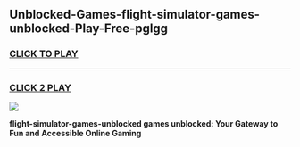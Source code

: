 
## Unblocked-Games-flight-simulator-games-unblocked-Play-Free-pglgg
<h3>
<a href="https://premium76.site?title=flight-simulator-games-unblocked&ref=15A">CLICK TO PLAY</a></h3>
<hr>

<h3>
<a href="https://premium76.site?title=flight-simulator-games-unblocked&ref=15A">CLICK 2 PLAY</a>
  
</h3>

<a href="https://premium76.site?title=flight-simulator-games-unblocked&ref=15A"><img src="https://clearcache.store/games.png"></a>


**flight-simulator-games-unblocked games unblocked: Your Gateway to Fun and Accessible Online Gaming**
